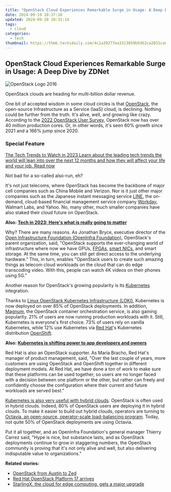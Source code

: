 ```yaml
---
title: "OpenStack Cloud Experiences Remarkable Surge in Usage: A Deep Dive by ZDNet"
date: 2024-09-19 10:37:10
updated: 2024-09-20 10:31:14
tags:
  - cloud
categories:
  - tech
thumbnail: https://thmb.techidaily.com/4c1a39277ea3313859b9362ca2031ca0eab790234cc40f347849f915f7ea8138.jpg
---
```


## OpenStack Cloud Experiences Remarkable Surge in Usage: A Deep Dive by ZDNet

![OpenStack Logo 2016](https://www.zdnet.com/a/img/resize/ae57424ae0ecd8011d48e9c09398ade4dee4a3a4/2016/10/25/e2569fbb-c7f8-4f5c-9b81-f841816e5261/openstack-logo-2016.png?auto=webp&width=1280)

OpenStack clouds are heading for multi-billion dollar revenue.

One bit of accepted wisdom in some cloud circles is that [OpenStack](https://www.openstack.org/), the open-source Infrastructure as a Service (IaaS) cloud, is declining. Nothing could be further from the truth. It's alive, well, and growing like crazy. According to the [2022 OpenStack User Survey](https://www.openstack.org/user-survey/2022-user-survey-report), OpenStack now has over 40 million production cores. Or, in other words, it's seen 60% growth since 2021 and a 166% jump since 2020\. 

### Special Feature

[The Tech Trends to Watch in 2023 Learn about the leading tech trends the world will lean into over the next 12 months and how they will affect your life and your job.  Read now](https://www.zdnet.com/topic/the-tech-trends-to-watch-in-2023/)

Not bad for a so-called also-run, eh?

It's not just telecoms, where OpenStack has become the backbone of major cell companies such as China Mobile and Verizon. Nor is it just other major companies such as the Japanese instant messaging service [LINE](https://superuser.openstack.org/articles/explosive-openstack-growth-line/), the on-demand, cloud-based financial management service company [Workday](https://www.workday.com/), Walmart Labs, and Yahoo. No, many other, much smaller companies have also staked their cloud future on OpenStack. 

**Also:** [**Tech in 2023: Here's what is really going to matter**](https://www.zdnet.com/article/tech-in-2023-weve-analysed-the-data-and-heres-whats-really-going-to-matter/)

Why? There are many reasons. As Jonathan Bryce, executive director of the [Open Infrastructure Foundation (OpenInfra Foundation)](https://openinfra.dev/), OpenStack's parent organization, said, "OpenStack supports the ever-changing world of infrastructure where now we have GPUs, [FPGAs](https://www.xilinx.com/products/silicon-devices/fpga/what-is-an-fpga.html), [smart NICs](https://blogs.nvidia.com/blog/2021/10/29/what-is-a-smartnic/), and smart storage. At the same time, you can still get direct access to the underlying hardware." This, in turn, enables "OpenStack users to create such amazing things as telecom cloud workloads on the cloud that can do edge transcoding video. With this, people can watch 4K videos on their phones using 5G." 

Another reason for OpenStack's growing popularity is its [Kubernetes](https://kubernetes.io/) integration. 

Thanks to [Linux OpenStack Kubernetes Infrastructure (LOKI)](https://www.openstack.org/videos/summits/berlin-2022/LOKI-Linux-OpenStack-Kubernetes-Infrastructure), Kubernetes is now deployed on over 85% of OpenStack deployments. In addition, [Magnum](https://docs.openstack.org/magnum/latest/user/), the OpenStack container orchestration service, is also gaining popularity. 21% of users are now running production workloads with it. Still, Kubernetes is everyone's first choice. 73% of users rely on vanilla Kubernetes, while 12% use Kubernetes via [Red Hat](https://www.redhat.com/en)'s Kubernetes distribution [OpenShift](https://www.redhat.com/en/technologies/cloud-computing/openshift). 

**Also:** [**Kubernetes is shifting power to app developers and owners**](https://www.zdnet.com/article/kubernetes-is-more-than-orchestration-its-shifting-power-to-app-developers-and-owners/)

Red Hat is also an OpenStack supporter. As Maria Bracho, Red Hat's manager of product management, said, "Over the last couple of years, more customers are using OpenStack and OpenShift together in different deployment models. At Red Hat, we have done a ton of work to make sure that these platforms can be used together, so users are no longer faced with a decision between one platform or the other, but rather can freely and confidently choose the configuration where their current and future workloads are served best." 

[Kubernetes is also very useful with hybrid clouds](https://www.zdnet.com/article/what-is-the-kubernetes-hybrid-cloud-and-why-it-matters/). OpenStack is often used in hybrid clouds. Indeed, 80% of OpenStack users are deploying it in hybrid clouds. To make it easier to build out hybrid clouds, operators are turning to [Octavia, an open-source, operator-scale load-balancing program](https://docs.openstack.org/octavia/latest/reference/introduction.html). Today, not quite 50% of OpenStack deployments are using Octavia. 

Put it all together, and as OpenInfra Foundation's general manager Thierry Carrez said, "Hype is nice, but substance lasts, and as OpenStack deployments continue to grow in staggering numbers, the OpenStack community is proving that it's not only alive and well, but also delivering indisputable value to organizations."

**Related stories:**

* [OpenStack from Austin to Zed](https://www.zdnet.com/article/openstack-from-austin-to-zed/)
* [Red Hat OpenStack Platform 17 arrives](https://www.zdnet.com/article/red-hat-openstack-platform-17-arrives/)
* [StarlingX, the cloud for edge computing, gets a major upgrade](https://www.zdnet.com/article/starlingx-the-cloud-for-edge-computing-gets-a-major-upgrade/)

<ins class="adsbygoogle"
     style="display:block"
     data-ad-format="autorelaxed"
     data-ad-client="ca-pub-7571918770474297"
     data-ad-slot="1223367746"></ins>



<ins class="adsbygoogle"
     style="display:block"
     data-ad-client="ca-pub-7571918770474297"
     data-ad-slot="8358498916"
     data-ad-format="auto"
     data-full-width-responsive="true"></ins>
